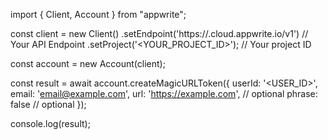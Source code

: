 import { Client, Account } from "appwrite";

const client = new Client()
    .setEndpoint('https://<REGION>.cloud.appwrite.io/v1') // Your API Endpoint
    .setProject('<YOUR_PROJECT_ID>'); // Your project ID

const account = new Account(client);

const result = await account.createMagicURLToken({
    userId: '<USER_ID>',
    email: 'email@example.com',
    url: 'https://example.com', // optional
    phrase: false // optional
});

console.log(result);
